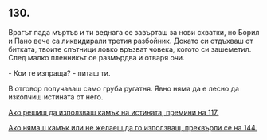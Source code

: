 ## 130.

Врагът пада мъртъв и ти веднага се завърташ за нови схватки, но
Борил и Пано вече са ликвидирали третия разбойник. Докато си
отдъхваш от битката, твоите спътници ловко връзват човека, когото
си зашеметил. След малко пленникът се размърдва и отваря очи.

\- Кои те изпраща? - питаш ти.

В отговор получаваш само груба ругатня. Явно няма да е лесно да
изкопчиш истината от него.

[Ако решиш да използваш камък на истината, премини на 117.](./117)

[Ако нямаш камък или не желаеш да го използваш, прехвърли се на
144.](./144)
